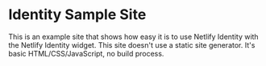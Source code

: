 # Identity Sample Site

This is an example site that shows how easy it is to use Netlify Identity with the Netlify Identity widget. This site doesn't use a static site generator. It's basic HTML/CSS/JavaScript, no build process.